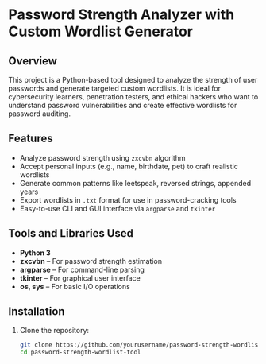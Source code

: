 # Password Strength Analyzer with Custom Wordlist Generator

## Overview

This project is a Python-based tool designed to analyze the strength of user passwords and generate targeted custom wordlists. It is ideal for cybersecurity learners, penetration testers, and ethical hackers who want to understand password vulnerabilities and create effective wordlists for password auditing.

## Features

- Analyze password strength using `zxcvbn` algorithm
- Accept personal inputs (e.g., name, birthdate, pet) to craft realistic wordlists
- Generate common patterns like leetspeak, reversed strings, appended years
- Export wordlists in `.txt` format for use in password-cracking tools
- Easy-to-use CLI and GUI interface via `argparse` and `tkinter`

## Tools and Libraries Used

- **Python 3**
- **zxcvbn** – For password strength estimation
- **argparse** – For command-line parsing
- **tkinter** – For graphical user interface
- **os, sys** – For basic I/O operations

## Installation

1. Clone the repository:
   ```bash
   git clone https://github.com/yourusername/password-strength-wordlist-tool.git
   cd password-strength-wordlist-tool
